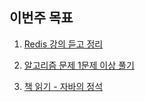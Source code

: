 ## 이번주 목표

1. [Redis 강의 듣고 정리](redis.md)

1. [알고리즘 문제 1문제 이상 풀기](http://boj.kr/1035aff2319e44df8f48a4469a59f60b)

1. [책 읽기 - 자바의 정석](https://user-images.githubusercontent.com/26156701/111078507-1a8cd780-8539-11eb-9d6e-80c8bdb07f84.png)